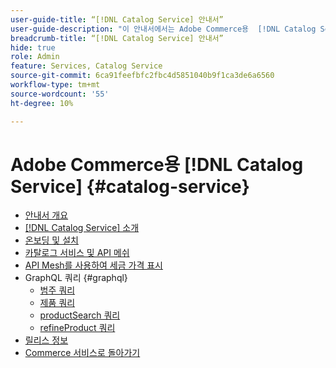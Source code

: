 ```yaml
---
user-guide-title: “[!DNL Catalog Service] 안내서”
user-guide-description: "이 안내서에서는 Adobe Commerce용  [!DNL Catalog Service] 을(를) 사용하는 방법에 대한 자세한 지침을 제공합니다."
breadcrumb-title: “[!DNL Catalog Service] 안내서”
hide: true
role: Admin
feature: Services, Catalog Service
source-git-commit: 6ca91feefbfc2fbc4d5851040b9f1ca3de6a6560
workflow-type: tm+mt
source-wordcount: '55'
ht-degree: 10%

---
```


# Adobe Commerce용 [!DNL Catalog Service] {#catalog-service}

- [안내서 개요](guide-overview.md)
- [ [!DNL Catalog Service] 소개](overview.md)
- [온보딩 및 설치](installation.md)
- [카탈로그 서비스 및 API 메쉬](mesh.md)
- [API Mesh를 사용하여 세금 가격 표시](taxes.md)
- GraphQL 쿼리 {#graphql}
   - [범주 쿼리](https://developer.adobe.com/commerce/services/graphql/catalog-service/categories/)
   - [제품 쿼리](https://developer.adobe.com/commerce/services/graphql/catalog-service/products/)
   - [productSearch 쿼리](https://developer.adobe.com/commerce/services/graphql/live-search/product-search/)
   - [refineProduct 쿼리](https://developer.adobe.com/commerce/services/graphql/catalog-service/refine-product/)
- [릴리스 정보](release-notes.md)
- [Commerce 서비스로 돌아가기](https://experienceleague.adobe.com/en/docs/commerce-merchant-services/user-guides/home)
